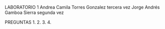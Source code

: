 LABORATORIO 1
Andrea Camila Torres Gonzalez tercera vez 
Jorge Andrés Gamboa Sierra segunda vez

PREGUNTAS
1.
2.
3.
4.


